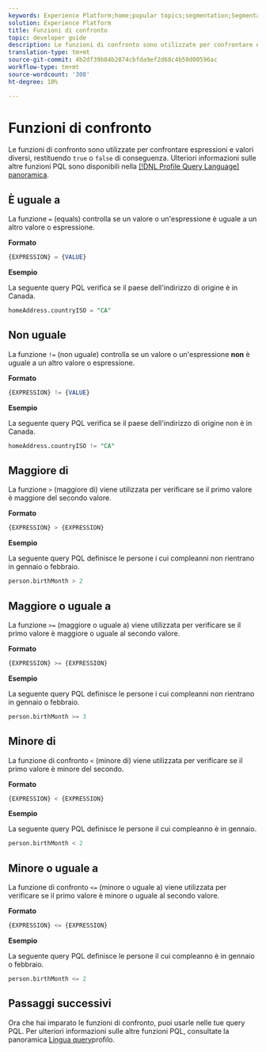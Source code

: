 ```yaml
---
keywords: Experience Platform;home;popular topics;segmentation;Segmentation;Segmentation Service;pql;PQL;Profile Query Language;comparison functions;comparison;
solution: Experience Platform
title: Funzioni di confronto
topic: developer guide
description: Le funzioni di confronto sono utilizzate per confrontare espressioni e valori diversi, restituendo "true" o "false" di conseguenza.
translation-type: tm+mt
source-git-commit: 4b2df39b84b2874cbfda9ef2d68c4b50d00596ac
workflow-type: tm+mt
source-wordcount: '308'
ht-degree: 10%

---
```



# Funzioni di confronto

Le funzioni di confronto sono utilizzate per confrontare espressioni e valori diversi, restituendo `true` o `false` di conseguenza. Ulteriori informazioni sulle altre funzioni PQL sono disponibili nella [[!DNL Profile Query Language] panoramica](./overview.md).

## È uguale a

La funzione `=` (equals) controlla se un valore o un&#39;espressione è uguale a un altro valore o espressione.

**Formato**

```sql
{EXPRESSION} = {VALUE}
```

**Esempio**

La seguente query PQL verifica se il paese dell&#39;indirizzo di origine è in Canada.

```sql
homeAddress.countryISO = "CA"
```

## Non uguale

La funzione `!=` (non uguale) controlla se un valore o un&#39;espressione **non** è uguale a un altro valore o espressione.

**Formato**

```sql
{EXPRESSION} != {VALUE}
```

**Esempio**

La seguente query PQL verifica se il paese dell&#39;indirizzo di origine non è in Canada.

```sql
homeAddress.countryISO != "CA"
```

## Maggiore di

La funzione `>` (maggiore di) viene utilizzata per verificare se il primo valore è maggiore del secondo valore.

**Formato**

```sql
{EXPRESSION} > {EXPRESSION} 
```

**Esempio**

La seguente query PQL definisce le persone i cui compleanni non rientrano in gennaio o febbraio.

```sql
person.birthMonth > 2
```

## Maggiore o uguale a

La funzione `>=` (maggiore o uguale a) viene utilizzata per verificare se il primo valore è maggiore o uguale al secondo valore.

**Formato**

```sql
{EXPRESSION} >= {EXPRESSION} 
```

**Esempio**

La seguente query PQL definisce le persone i cui compleanni non rientrano in gennaio o febbraio.

```sql
person.birthMonth >= 3
```

## Minore di

La funzione di confronto `<` (minore di) viene utilizzata per verificare se il primo valore è minore del secondo.

**Formato**

```sql
{EXPRESSION} < {EXPRESSION} 
```

**Esempio**

La seguente query PQL definisce le persone il cui compleanno è in gennaio.

```sql
person.birthMonth < 2
```

## Minore o uguale a

La funzione di confronto `<=` (minore o uguale a) viene utilizzata per verificare se il primo valore è minore o uguale al secondo valore.

**Formato**

```sql
{EXPRESSION} <= {EXPRESSION} 
```

**Esempio**

La seguente query PQL definisce le persone il cui compleanno è in gennaio o febbraio.

```sql
person.birthMonth <= 2
```

## Passaggi successivi

Ora che hai imparato le funzioni di confronto, puoi usarle nelle tue query PQL. Per ulteriori informazioni sulle altre funzioni PQL, consultate la panoramica [Lingua query](./overview.md)profilo.
